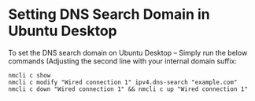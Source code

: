 # Setting DNS Search Domain in Ubuntu Desktop

To set the DNS search domain on Ubuntu Desktop – Simply run the below commands (Adjusting the second line with your internal domain suffix:

```
nmcli c show
nmcli c modify "Wired connection 1" ipv4.dns-search "example.com"
nmcli c down "Wired connection 1" && nmcli c up "Wired connection 1"
```